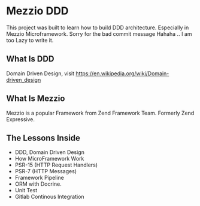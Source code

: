 # Mezzio DDD 

This project was built to learn how to build DDD architecture. Especially in Mezzio Microframework.
Sorry for the bad commit message Hahaha .. I am too Lazy to write it.

## What Is DDD

Domain Driven Design, visit https://en.wikipedia.org/wiki/Domain-driven_design

## What Is Mezzio

Mezzio is a popular Framework from Zend Framework Team. Formerly Zend Expressive.

## The Lessons Inside

- DDD, Domain Driven Design
- How MicroFramework Work
- PSR-15 (HTTP Request Handlers)
- PSR-7 (HTTP Messages)
- Framework Pipeline
- ORM with Docrine.
- Unit Test
- Gitlab Continous Integration
